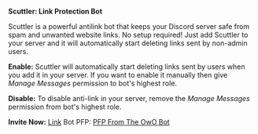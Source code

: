 **Scuttler: Link Protection Bot**

Scuttler is a powerful antilink bot that keeps your Discord server safe from spam and unwanted website links. No setup required! Just add Scuttler to your server and it will automatically start deleting links sent by non-admin users.

**Enable:**
Scuttler will automatically start deleting links sent by users when you add it in your server. If you want to enable it manually then give *Manage Messages* permission to bot's highest role.

**Disable:**
To disable anti-link in your server, remove the _Manage Messages_ permission from bot's highest role.


**Invite Now:** [Link](https://discord.com/oauth2/authorize?client_id=1189826779091828796)
Bot PFP: [PFP From The OwO Bot](https://discord.gg/owobot)
